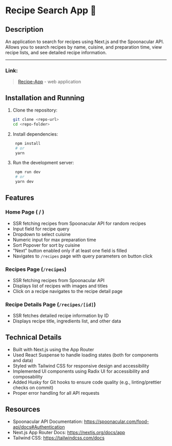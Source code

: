 # Recipe Search App 🍝

## Description

An application to search for recipes using Next.js and the Spoonacular API.  
Allows you to search recipes by name, cuisine, and preparation time, view recipe lists, and see detailed recipe information.

---

### Link:
> [Recipe-App](https://develops-today-pi.vercel.app/) - web application

## Installation and Running

1. Clone the repository:
   ```bash
   git clone <repo-url>
   cd <repo-folder>

2. Install dependencies:
   ```bash
    npm install
    # or
    yarn

3. Run the development server:
   ```bash
    npm run dev
    # or
    yarn dev

## Features

### Home Page ( / )


- SSR fetching recipes from Spoonacular API for random recipes
- Input field for recipe query
- Dropdown to select cuisine
- Numeric input for max preparation time
- Sort Popover for sort by cuisine
- "Next" button enabled only if at least one field is filled
- Navigates to `/recipes` page with query parameters on button click


### Recipes Page (`/recipes`)

- SSR fetching recipes from Spoonacular API
- Displays list of recipes with images and titles
- Click on a recipe navigates to the recipe detail page

### Recipe Details Page (`/recipes/[id]`)

- SSR fetches detailed recipe information by ID
- Displays recipe title, ingredients list, and other data




## Technical Details

- Built with Next.js using the App Router
- Used React Suspense to handle loading states (both for components and data)
- Styled with Tailwind CSS for responsive design and accessibility
- Implemented UI components using Radix UI for accessibility and composability
- Added Husky for Git hooks to ensure code quality (e.g., linting/prettier checks on commit)
- Proper error handling for all API requests



## Resources

- Spoonacular API Documentation: https://spoonacular.com/food-api/docs#Authentication
- Next.js App Router Docs: https://nextjs.org/docs/app
- Tailwind CSS: https://tailwindcss.com/docs
